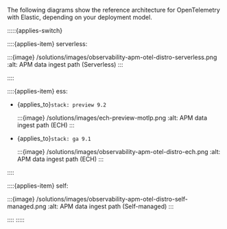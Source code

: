 The following diagrams show the reference architecture for OpenTelemetry with Elastic, depending on your deployment model.

:::::{applies-switch}

::::{applies-item} serverless:

:::{image} /solutions/images/observability-apm-otel-distro-serverless.png
:alt: APM data ingest path (Serverless)
:::

::::

::::{applies-item} ess:

- {applies_to}`stack: preview 9.2`

   :::{image} /solutions/images/ech-preview-motlp.png
   :alt: APM data ingest path (ECH)
   :::

- {applies_to}`stack: ga 9.1`

   :::{image} /solutions/images/observability-apm-otel-distro-ech.png
   :alt: APM data ingest path (ECH)
   :::

::::

::::{applies-item} self:

:::{image} /solutions/images/observability-apm-otel-distro-self-managed.png
:alt: APM data ingest path (Self-managed)
:::

::::
:::::
